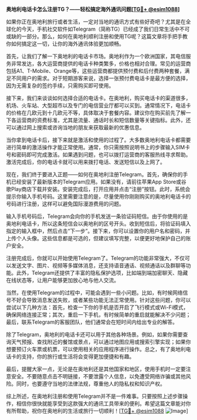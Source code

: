 **奥地利电话卡怎么注册TG？——轻松搞定海外通讯问题[[TG💪+ @esim1088](https://t.me/s/esim1088)]**

如果你正在奥地利旅行或者生活，一定对当地的通讯方式有些好奇吧？尤其是在全球化的今天，手机社交软件如Telegram（简称TG）已经成了我们日常生活中不可或缺的一部分。那么，如何在奥地利顺利注册和使用TG呢？这篇文章将手把手教你如何搞定这一切，让你的海外通讯体验更加顺畅。

首先，让我们了解一下奥地利的电话卡市场。奥地利作为一个欧洲国家，其电信服务非常发达，各大运营商提供的电话卡种类繁多，价格也相对合理。常见的运营商包括A1、T-Mobile、Orange等，这些运营商都提供预付费和后付费两种套餐，满足不同用户的需求。对于短期游客来说，选择一张预付费电话卡是最方便的选择，因为无需复杂的签约手续，只需购买即可使用。

接下来，我们来谈谈如何选择合适的电话卡。在奥地利，购买电话卡的渠道很多，机场、火车站、大型超市以及专门的电信营业厅都可以买到。通常情况下，电话卡的价格在几欧元到十几欧元不等，具体取决于套餐内容。建议你在购买前先了解一下各运营商的资费标准，尤其是流量、通话时长和短信数量等关键指标。此外，还可以通过网上搜索或咨询当地的朋友来获取最新的优惠信息。

当你拿到电话卡后，接下来就是激活和使用的过程了。大多数奥地利电话卡都需要进行简单的激活操作才能正常使用。通常，你只需按照说明书上的步骤输入SIM卡号和密码即可完成激活。如果遇到问题，也可以拨打运营商的客服热线寻求帮助。激活完成后，你的电话卡就可以用来拨打电话、发送短信以及上网了。

现在，我们终于要进入正题——如何在奥地利注册Telegram。首先，确保你的手机已经安装了最新版本的Telegram应用。如果没有，请前往苹果App Store或谷歌Play商店下载并安装。安装完成后，打开应用并点击“注册”按钮。此时，系统会提示你输入手机号码。这里需要注意的是，尽量使用你刚刚购买的奥地利电话卡的号码进行注册，这样可以避免国际漫游费用的问题。

输入手机号码后，Telegram会向你的手机发送一条验证码短信。由于你使用的是奥地利电话卡，所以这条短信会以奥地利的区号开头。收到短信后，将验证码填入指定的输入框中，然后点击“下一步”。接下来，你可以设置你的用户名和密码，并上传个人头像。这些信息都是可选的，但建议填写完整，以便更好地保护自己的账户安全。

注册完成后，你就可以开始使用Telegram了。Telegram的功能非常强大，不仅可以发送文字、图片、视频等多媒体消息，还支持语音通话、视频通话以及群聊等功能。此外，Telegram还提供了丰富的隐私保护选项，比如端到端加密聊天、隐藏在线状态等，让用户能够更加放心地与他人交流。

当然，在使用Telegram的过程中，可能会遇到一些小问题。比如，有时候网络信号不好会导致消息发送失败，或者某些功能无法正常使用。针对这些问题，你可以尝试以下几种方法：首先，检查一下你的手机是否开启了飞行模式或Wi-Fi模式，确保网络连接正常；其次，重启一下手机，有时候简单的重启就能解决不少问题；最后，联系Telegram的客服团队，他们通常会在短时间内给出专业的解答。

除了Telegram，奥地利的电话卡还可以用于其他各种场景。例如，如果你需要查询天气预报、查找附近的餐馆或景点，可以通过地图应用或搜索引擎实现；如果你想要预订火车票或机票，可以使用相关的应用程序进行操作。总之，有了奥地利电话卡的支持，你的旅行或生活将会变得更加便捷和有趣。

最后，提醒大家一点，无论是在奥地利还是其他国家和地区，使用手机时一定要注意安全。不要随意点击不明链接，不要泄露个人信息，以免遭受网络诈骗或其他风险。同时，也要遵守当地的法律法规，尊重他人的隐私权和知识产权。

综上所述，在奥地利注册和使用Telegram并不是一件难事。只要按照上述步骤操作，相信你很快就能享受到这款强大的通讯工具带来的便利。希望这篇文章能对你有所帮助，祝你在奥地利的生活或旅行一切顺利！[[TG💪+ @esim1088](https://t.me/s/esim1088) ![Image](https://i.postimg.cc/4NQfJmqS/Snipaste-2025-05-13-00-14-12.png)]
